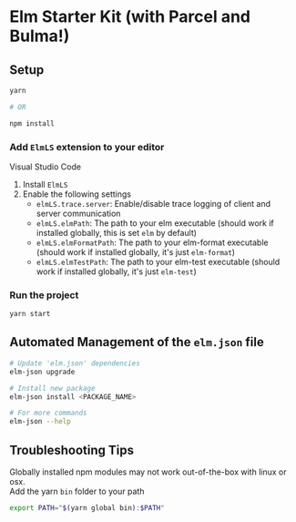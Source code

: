 # Elm Starter Kit (with Parcel and Bulma!)

## Setup

```bash
yarn

# OR

npm install
```

### Add `ElmLS` extension to your editor

Visual Studio Code

1. Install `ElmLS`
2. Enable the following settings
   - `elmLS.trace.server`: Enable/disable trace logging of client and server communication
   - `elmLS.elmPath`: The path to your elm executable (should work if installed globally, this is set `elm` by default)
   - `elmLS.elmFormatPath`: The path to your elm-format executable (should work if installed globally, it's just `elm-format`)
   - `elmLS.elmTestPath`: The path to your elm-test executable (should work if installed globally, it's just `elm-test`)

### Run the project

```bash
yarn start
```

## Automated Management of the `elm.json` file

```bash
# Update 'elm.json' dependencies
elm-json upgrade

# Install new package
elm-json install <PACKAGE_NAME>

# For more commands
elm-json --help
```

## Troubleshooting Tips

Globally installed npm modules may not work out-of-the-box with linux or osx.  
Add the yarn `bin` folder to your path  

```bash
export PATH="$(yarn global bin):$PATH"
```
